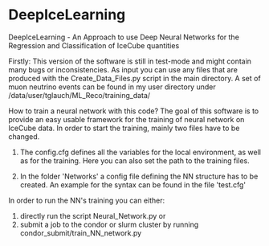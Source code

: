 # DeepIceLearning
DeepIceLearning - An Approach to use Deep Neural Networks for the Regression and Classification of IceCube quantities

Firstly: This version of the software is still in test-mode and might contain many bugs or inconsistencies. 
As input you can use any files that are produced with the Create_Data_Files.py script in the main directory. A set of muon neutrino events can be found in my user directory under /data/user/tglauch/ML_Reco/training_data/

How to train a neural network with this code?
The goal of this software is to provide an easy usable framework for the training of neural network on IceCube data. In order to start
the training, mainly two files have to be changed.

1. The config.cfg defines all the variables for the local environment, as well as for the training. Here you can also set the path to the training files.

2. In the folder 'Networks' a config file defining the NN structure has to be created. An example for the syntax can be found in the 
file 'test.cfg'

In order to run the NN's training you can either:

1. directly run the script Neural_Network.py 
or 
2. submit a job to the condor or slurm cluster by running condor_submit/train_NN_network.py
